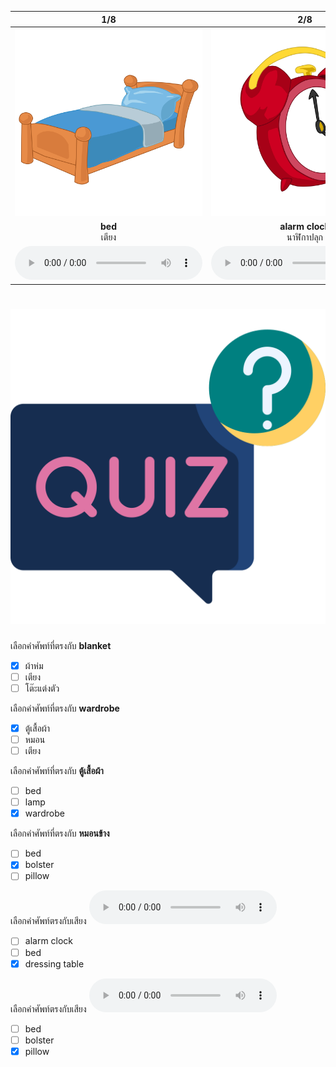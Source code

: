 <div class="carrousel">


|1/8|2/8|3/8|4/8|5/8|6/8|7/8|8/8|
| :----: | :----: | :----: | :----: | :----: | :----: | :----: | :----: |
|![](/media/img/bedroom/bed.svg)|![](/media/img/bedroom/alarm&#x20;clock.svg)|![](/media/img/bedroom/lamp.svg)|![](/media/img/bedroom/dressing&#x20;table.svg)|![](/media/img/bedroom/bolster.svg)|![](/media/img/bedroom/blanket.svg)|![](/media/img/bedroom/pillow.svg)|![](/media/img/bedroom/wardrobe.svg)|
|**bed**<br>เตียง|**alarm clock**<br>นาฬิกาปลุก|**lamp**<br>โคมไฟ|**dressing table**<br>โต๊ะแต่งตัว|**bolster**<br>หมอนข้าง|**blanket**<br>ผ้าห่ม|**pillow**<br>หมอน|**wardrobe**<br>ตู้เสื้อผ้า|
|![](/media/audio/bed.mp3)|![](/media/audio/alarm&#x20;clock.mp3)|![](/media/audio/lamp.mp3)|![](/media/audio/dressing&#x20;table.mp3)|![](/media/audio/bolster.mp3)|![](/media/audio/blanket.mp3)|![](/media/audio/pillow.mp3)|![](/media/audio/wardrobe.mp3)|

</div>



# ![icon](/media/icons/quiz.svg) 


 เลือกคำศัพท์ที่ตรงกับ **blanket**
 - [x] ผ้าห่ม
 - [ ] เตียง
 - [ ] โต๊ะแต่งตัว

 เลือกคำศัพท์ที่ตรงกับ **wardrobe**
 - [x] ตู้เสื้อผ้า
 - [ ] หมอน
 - [ ] เตียง

 เลือกคำศัพท์ที่ตรงกับ **ตู้เสื้อผ้า**
 - [ ] bed
 - [ ] lamp
 - [x] wardrobe

 เลือกคำศัพท์ที่ตรงกับ **หมอนข้าง**
 - [ ] bed
 - [x] bolster
 - [ ] pillow

 เลือกคำศัพท์ตรงกับเสียง ![](/media/audio/dressing&#x20;table.mp3) 
 - [ ] alarm clock
 - [ ] bed
 - [x] dressing table

 เลือกคำศัพท์ตรงกับเสียง ![](/media/audio/pillow.mp3) 
 - [ ] bed
 - [ ] bolster
 - [x] pillow
